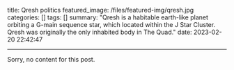 title: Qresh politics
featured_image: /files/featured-img/qresh.jpg
categories: []
tags: []
summary: "Qresh is a habitable earth-like planet orbiting a G-main sequence star, which
located within the J Star Cluster. Qresh was originally the only inhabited
body in The Quad."
date: 2023-02-20 22:42:47

---

Sorry, no content for this post.
